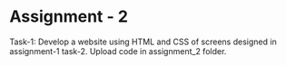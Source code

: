 # Assignment - 2
Task-1: Develop a website using HTML and CSS of screens designed in
assignment-1 task-2. Upload code in assignment_2 folder.
